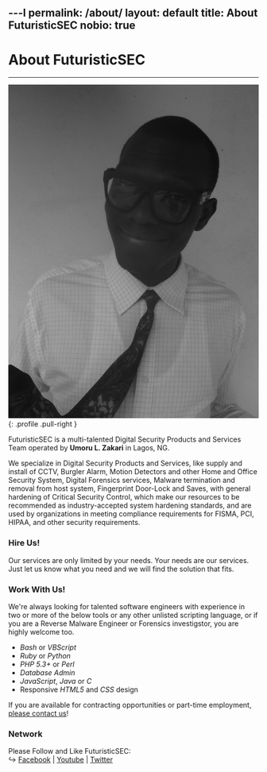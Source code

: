 ---l
permalink: /about/
layout:    default
title:     About FuturisticSEC
nobio:     true
---

# About FuturisticSEC
---------------------

![Me](/img/avatar.png?s=400){: .profile .pull-right }

FuturisticSEC is a multi-talented Digital Security Products and Services Team operated by **Umoru L. Zakari** in Lagos, NG.

We specialize in Digital Security Products and Services, like supply and install of CCTV, Burgler Alarm, Motion Detectors and other Home and Office Security System, Digital Forensics services, Malware termination and removal from host system, Fingerprint Door-Lock and Saves, with general hardening of Critical Security Control, which make our resources to be recommended as industry-accepted system hardening standards, and are used by organizations in meeting compliance requirements for FISMA, PCI, HIPAA, and other security requirements.

### Hire Us!

Our services are only limited by your needs. Your needs are our services. Just let us know what you need and we will find the solution that fits.

### Work With Us!

We're always looking for talented software engineers with experience in two or more of the below tools or any other unlisted scripting language, or if you are a Reverse Malware Engineer or Forensics investigstor, you are  highly welcome too.

* _Bash_ or _VBScript_
* _Ruby_ or _Python_
* _PHP 5.3+_ or _Perl_ 
* _Database Admin_
* _JavaScript_, _Java_ or _C_
* Responsive _HTML5_ and _CSS_ design

If you are available for contracting opportunities or part-time employment, [please contact us](/contact/)!

### Network


Please Follow and Like FuturisticSEC:  
↪ [Facebook](http://facebook.com/FuturisticSEC) | <a href="https://www.youtube.com/channel/UCvusXdxV13876FevbL7m5cw">Youtube</a> |  [Twitter](http://twitter.com/Futuristic_SEC) 
